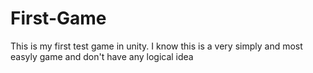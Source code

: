 # First-Game
This is my first test game in unity. I know this is a very simply and most easyly game and don't have any logical idea
